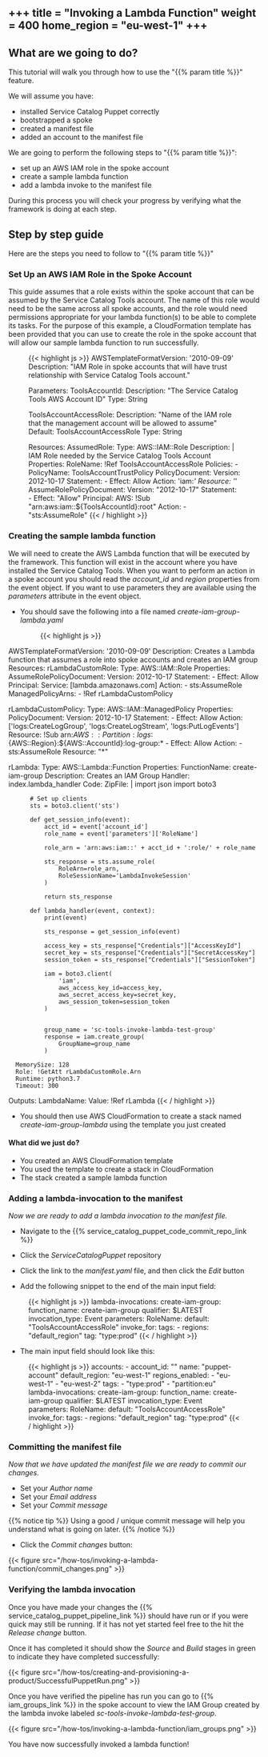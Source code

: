 +++
title = "Invoking a Lambda Function"
weight = 400
home_region = "eu-west-1"
+++
---

## What are we going to do?

This tutorial will walk you through how to use the "{{% param title %}}" feature.

We will assume you have:
 
 - installed Service Catalog Puppet correctly
 - bootstrapped a spoke
 - created a manifest file
 - added an account to the manifest file
 
 
We are going to perform the following steps to "{{% param title %}}":

- set up an AWS IAM role in the spoke account
- create a sample lambda function
- add a lambda invoke to the manifest file

During this process you will check your progress by verifying what the framework is doing at each step.

## Step by step guide

Here are the steps you need to follow to "{{% param title %}}"

### Set Up an AWS IAM Role in the Spoke Account
 
This guide assumes that a role exists within the spoke account that can be assumed by the Service Catalog Tools account. 
The name of this role would need to be the same across all spoke accounts, and the role would need permissions 
appropriate for your lambda function(s) to be able to complete its tasks. For the purpose of this example, a 
CloudFormation template has been provided that you can use to create the role in the spoke account that will allow our 
sample lambda function to run successfully.

 <figure>
  {{< highlight js >}}
AWSTemplateFormatVersion: '2010-09-09'
Description: "IAM Role in spoke accounts that will have trust relationship with Service Catalog Tools account."

Parameters:
  ToolsAccountId:
    Description: "The Service Catalog Tools AWS Account ID"
    Type: String

  ToolsAccountAccessRole:
    Description: "Name of the IAM role that the management account will be allowed to assume"
    Default: ToolsAccountAccessRole
    Type: String

Resources:
  AssumedRole:
    Type: AWS::IAM::Role
    Description: |
      IAM Role needed by the Service Catalog Tools Account
    Properties:
      RoleName: !Ref ToolsAccountAccessRole
      Policies:
        - PolicyName: ToolsAccountTrustPolicy
          PolicyDocument:
            Version: 2012-10-17
            Statement:
              - Effect: Allow
                Action: 'iam:*'
                Resource: '*'
      AssumeRolePolicyDocument:
        Version: "2012-10-17"
        Statement:
          - Effect: "Allow"
            Principal:
              AWS: !Sub "arn:aws:iam::${ToolsAccountId}:root"
            Action:
              - "sts:AssumeRole"
  {{< / highlight >}}
 </figure>


### Creating the sample lambda function

We will need to create the AWS Lambda function that will be executed by the framework.  This function will exist in the 
account where you have installed the Service Catalog Tools.  When you want to perform an action in a spoke account
you should read the *account_id* and *region* properties from the event object.  If you want to use parameters they
are available using the *parameters* attribute in the event object. 

- You should save the following into a file named *create-iam-group-lambda.yaml*

  <figure>
   {{< highlight js >}}
AWSTemplateFormatVersion: '2010-09-09'
Description: Creates a Lambda function that assumes a role into spoke accounts and creates an IAM group
Resources:
  rLambdaCustomRole:
    Type: AWS::IAM::Role
    Properties:
      AssumeRolePolicyDocument:
        Version: 2012-10-17
        Statement:
          -
            Effect: Allow
            Principal:
              Service: [lambda.amazonaws.com]
            Action:
              - sts:AssumeRole
      ManagedPolicyArns:
        - !Ref rLambdaCustomPolicy

  rLambdaCustomPolicy:
    Type: AWS::IAM::ManagedPolicy
    Properties:
      PolicyDocument:
        Version: 2012-10-17
        Statement:
          -
            Effect: Allow
            Action: ['logs:CreateLogGroup', 'logs:CreateLogStream', 'logs:PutLogEvents']
            Resource: !Sub arn:${AWS::Partition}:logs:${AWS::Region}:${AWS::AccountId}:log-group:*
          -
            Effect: Allow
            Action:
              - sts:AssumeRole
            Resource: "*"

  rLambda:
    Type: AWS::Lambda::Function
    Properties:
      FunctionName: create-iam-group
      Description: Creates an IAM Group
      Handler: index.lambda_handler
      Code:
        ZipFile: |
          import json
          import boto3


          # Set up clients
          sts = boto3.client('sts')

          def get_session_info(event):
              acct_id = event['account_id']
              role_name = event['parameters']['RoleName']
              
              role_arn = 'arn:aws:iam::' + acct_id + ':role/' + role_name

              sts_response = sts.assume_role(
                  RoleArn=role_arn,
                  RoleSessionName='LambdaInvokeSession'
              )
              
              return sts_response

          def lambda_handler(event, context):
              print(event)
              
              sts_response = get_session_info(event)
              
              access_key = sts_response["Credentials"]["AccessKeyId"]
              secret_key = sts_response["Credentials"]["SecretAccessKey"]
              session_token = sts_response["Credentials"]["SessionToken"]
              
              iam = boto3.client(
                  'iam',
                  aws_access_key_id=access_key,
                  aws_secret_access_key=secret_key,
                  aws_session_token=session_token
              )


              group_name = 'sc-tools-invoke-lambda-test-group'
              response = iam.create_group(
                  GroupName=group_name
              )
              
      MemorySize: 128
      Role: !GetAtt rLambdaCustomRole.Arn
      Runtime: python3.7
      Timeout: 300

Outputs:
  LambdaName:
    Value: !Ref rLambda
   {{< / highlight >}}
  </figure>


- You should then use AWS CloudFormation to create a stack named *create-iam-group-lambda* using the template you just 
created

#### What did we just do?

- You created an AWS CloudFormation template
- You used the template to create a stack in CloudFormation
- The stack created a sample lambda function

### Adding a lambda-invocation to the manifest

_Now we are ready to add a lambda invocation to the manifest file._

- Navigate to the {{% service_catalog_puppet_code_commit_repo_link %}}

- Click the *ServiceCatalogPuppet* repository

- Click the link to the *manifest.yaml* file, and then click the *Edit* button

- Add the following snippet to the end of the main input field:

 <figure>
  {{< highlight js >}}
lambda-invocations:
  create-iam-group:
    function_name: create-iam-group
    qualifier: $LATEST
    invocation_type: Event
    parameters:
        RoleName:
            default: "ToolsAccountAccessRole"
    invoke_for:
      tags:
        - regions: "default_region"
          tag: "type:prod"
  {{< / highlight >}}
 </figure>


- The main input field should look like this:

 <figure>
  {{< highlight js >}}
accounts:
  - account_id: "<YOUR_SPOKE_ACCOUNT_ID_WITHOUT_HYPHENS>"
    name: "puppet-account"
    default_region: "eu-west-1"
    regions_enabled:
      - "eu-west-1"
      - "eu-west-2"
    tags:
      - "type:prod"
      - "partition:eu"
lambda-invocations:
  create-iam-group:
    function_name: create-iam-group
    qualifier: $LATEST
    invocation_type: Event
    parameters:
        RoleName:
            default: "ToolsAccountAccessRole"
    invoke_for:
      tags:
        - regions: "default_region"
          tag: "type:prod"
  {{< / highlight >}}
 </figure>


### Committing the manifest file

_Now that we have updated the manifest file we are ready to commit our changes._

- Set your *Author name*
- Set your *Email address*
- Set your *Commit message*

{{% notice tip %}}
Using a good / unique commit message will help you understand what is going on later.
{{% /notice %}}


- Click the *Commit changes* button:

{{< figure src="/how-tos/invoking-a-lambda-function/commit_changes.png" >}}


### Verifying the lambda invocation

Once you have made your changes the {{% service_catalog_puppet_pipeline_link %}} should have run or if you were quick 
may still be running.  If it has not yet started feel free to the hit the *Release change* button.

Once it has completed it should show the *Source* and *Build* stages in green to indicate they have completed 
successfully:

{{< figure src="/how-tos/creating-and-provisioning-a-product/SuccessfulPuppetRun.png" >}}

Once you have verified the pipeline has run you can go to {{% iam_groups_link %}} in the spoke account to view the IAM 
Group created by the lambda invoke labeled *sc-tools-invoke-lambda-test-group*.

{{< figure src="/how-tos/invoking-a-lambda-function/iam_groups.png" >}}

You have now successfully invoked a lambda function!
